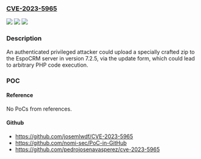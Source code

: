 ### [CVE-2023-5965](https://cve.mitre.org/cgi-bin/cvename.cgi?name=CVE-2023-5965)
![](https://img.shields.io/static/v1?label=Product&message=EspoCRM&color=blue)
![](https://img.shields.io/static/v1?label=Version&message=0%20&color=brightgreen)
![](https://img.shields.io/static/v1?label=Vulnerability&message=CWE-434%20Unrestricted%20Upload%20of%20File%20with%20Dangerous%20Type&color=brightgreen)

### Description

An authenticated privileged attacker could upload a specially crafted zip to the EspoCRM server in version 7.2.5, via the update form, which could lead to arbitrary PHP code execution.

### POC

#### Reference
No PoCs from references.

#### Github
- https://github.com/josemlwdf/CVE-2023-5965
- https://github.com/nomi-sec/PoC-in-GitHub
- https://github.com/pedrojosenavasperez/cve-2023-5965

